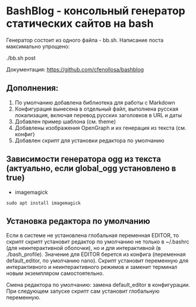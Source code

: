 # BashBlog - консольный генератор статических сайтов на bash

Генератор состоит из одного файла - bb.sh. 
Написание поста максимально упрощено:

./bb.sh post 

Документация: https://github.com/cfenollosa/bashblog

## Дополнения:

1. По умолчанию добавлена библиотека для работы с Markdown
2. Конфигурация вынесена в отдельный файл, выполнена русская локализация, включая перевод русских заголовков в URL и даты
3. Добавлен пример шаблона (см. theme)
4. Добавлены изображения OpenGraph и их генерация из текста (см. конфиг)
5. Добавлен скрипт для установки редактора по умолчанию

## Зависимости генератора ogg из текста (актуально, если global_ogg установлено в true)

- imagemagick 
```shell
sudo apt install imagemagick
```

## Установка редактора по умолчанию

Если в системе не установлена глобальная переменная EDITOR, то скрипт скрипт установит редактор по умолчанию не только в ~/.bashrc (для неинтерактивной оболочки), но и для интерактивной (в ./bash_profile). Значение для EDITOR берется из конфига (переменная default_editor, по умолчанию nano). Скрипт установит переменную для интерактивного и неинтерактивного режимов и заменит терминал новым экземпляром самостоятельно. 

Смена редактора по умолчанию: замена default_editor в конфигурации. При следующем запуске скрипт сам установит глобальную переменную. 






